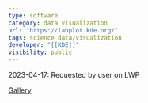 ```yaml
---
type: software
category: data visualization
url: "https://labplot.kde.org/"
tags: science data/visualization
developer: "[[KDE]]"
visibility: public
---
```

2023-04-17: Requested by user on LWP

[Gallery](https://labplot.kde.org/gallery-demos/)